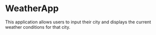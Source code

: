 # WeatherApp
This application allows users to input their city and displays the current weather conditions for that city.
